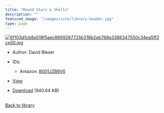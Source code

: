 ```yaml
---
title: "Round Stars & Shells"
description: ""
featured_image: "/images/site/library-header.jpg"
type: page
---
```


<a href="https://drive.google.com/uc?export=view&id=1u2Ta5NQmqUhO4d41GEEfHnAvFrqp_-8r" target="_blank">![6f103d1cb8a518f5aec8669267725b318b2eb768e3386347550c34ea5ff3ce00.jpg](/images/library/6f103d1cb8a518f5aec8669267725b318b2eb768e3386347550c34ea5ff3ce00.jpg)</a>
* Author: David Bleser
* IDs:
  * Amazon: <a href="https://www.amazon.com/dp/B001JZB8V0" target="_blank">B001JZB8V0</a>
* <a href="https://drive.google.com/uc?export=view&id=1u2Ta5NQmqUhO4d41GEEfHnAvFrqp_-8r" target="_blank">View</a>

* [Download](https://drive.google.com/uc?export=download&id=1u2Ta5NQmqUhO4d41GEEfHnAvFrqp_-8r) (940.64 KB)

<br />[Back to library](/library/)

